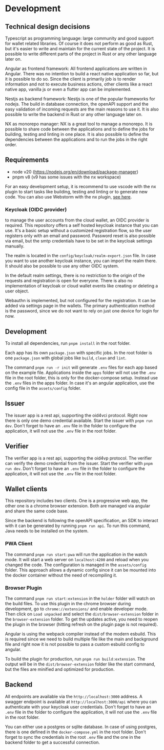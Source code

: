 # Development

## Technical design decisions
Typescript as programming language: large community and good support for wallet related libraries. Of course it does not perform as good as Rust, but it's easier to write and maintain for the current state of the project. It is possible to write different parts of the project in Rust or any other language later on.

Angular as frontend framework: All frontend applications are written in Angular. There was no intention to build a react native application so far, but it is possible to do so. Since the client is primarily job is to render information and not to execute business actions, other clients like a react native app, vanilla js or even a flutter app can be implemented.

Nestjs as backend framework: Nestjs is one of the popular frameworks for nodejs. The build in database connection, the openAPI support and the easy validation of incoming requests are the main reasons to use it. It is also possible to write the backend in Rust or any other language later on.

NX as monorepo manager: NX is a great tool to manage a monorepo. It is possible to share code between the applications and to define the jobs for building, testing and linting in one place. It is also possible to define the dependencies between the applications and to run the jobs in the right order.

## Requirements
- node v20 (https://nodejs.org/en/download/package-manager)
- pnpm v8 (v9 has some issues with the nx workspace)

For an easy development setup, it is recommend to use vscode with the nx plugin to start tasks like building, testing and linting or to generate new code. You can also use Webstorm with the nx plugin, [see here](https://nx.dev/getting-started/editor-setup#official-integrations).


### Keycloak (OIDC provider)
to manage the user accounts from the cloud wallet, an OIDC provider is required. This repository offers a self hosted keycloak instance that you can use. It's a basic setup without a customized registration flow, so the user registers only with an email and password. Password reset is also possible via email, but the smtp credentials have to be set in the keycloak settings manually.

The realm is located in the `config/keycloak/realm-export.json` file. In case you want to use another keycloak instance, you can import the realm there. It should also be possible to use any other OIDC system.

In the default realm settings, there is no restriction to the origin of the requests and registration is open for everyone. There is also no implementation of keycloak or cloud wallet events like creating or deleting a user object.

Webauthn is implemented, but not configured for the registration. It can be added via settings page in the wallets. The primary authentication method is the password, since we do not want to rely on just one device for login for now.

## Development
To install all dependencies, run `pnpm install` in the root folder.

Each app has its own `package.json` with specific jobs. In the root folder is one `package.json` with global jobs like `build`, `clean` and `lint`.

The command `pnpm run -r init` will generate `.env` files for each app based on the example file. Applications inside the `apps` folder will not use the `.env` file in the root folder, this is only for the docker-compose setup. Instead use the `.env` files in the apps folder. In case it's an angular application, use the config file in the `assets/config` folder.

## Issuer
The issuer app is a rest api, supporting the oid4vci protocol. Right now there is only one demo credential available. Start the issuer with `pnpm run dev`. Don't forget to have an `.env` file in the folder to configure the application, it will not use the `.env` file in the root folder.

## Verifier
The verifier app is a rest api, supporting the oid4vp protocol. The verifier can verify the demo credential from the issuer. Start the verifier with `pnpm run dev`. Don't forget to have an `.env` file in the folder to configure the application, it will not use the `.env` file in the root folder.

## Wallet clients
This repository includes two clients. One is a progressive web app, the other one is a chrome browser extension. Both are managed via angular and share the same code base.

Since the backend is following the openAPI specification, an SDK to interact with it can be generated by running `pnpm run api`. To run this command, Java needs to be installed on the system.

### PWA Client
The command `pnpm run start:pwa` will run the application in the watch mode. It will start a web server on `localhost:4200` and reload when you changed the code. The configuration is managed in the `assets/config` folder. This approach allows a dynamic config since it can be mounted into the docker container without the need of recompiling it.

### Browser Plugin
The command `pnpm run start:extension` in the `holder` folder will watch on the build files. To use this plugin in the chrome browser during development, go to `chrome://extensions/` and enable developer mode. Then click on `Load unpacked` and select the `dist/browser-extension` folder in the `browser-extension` folder. To get the updates active, you need to reopen the plugin in the browser (hitting refresh on the plugin page is not required).

Angular is using the webpack compiler instead of the modern esbuild. This is required since we need to build multiple file like the main and background file and right now it is not possible to pass a custom esbuild config to angular.

To build the plugin for production, run `pnpm run build:extension`. The output will be in the `dist/browser-extension` folder like the start command, but the files are minified and optimized for production.

## Backend
All endpoints are available via the `http://localhost:3000` address. A swagger endpoint is available at `http://localhost:3000/api` where you can authenticate with your keycloak user credentials. Don't forget to have an `.env` file in the folder to configure the application, it will not use the `.env` file in the root folder.

You can either use a postgres or sqlite database. In case of using postgres, there is one defined in the `docker-compose.yml` in the root folder. Don't forget to sync the credentials in the root `.env` file and the one in the backend folder to get a successful connection.

